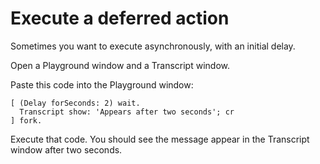 # Execute a deferred action

Sometimes you want to execute asynchronously, with an initial delay.

Open a Playground window and a Transcript window.

Paste this code into the Playground window:

```smalltalk
[ (Delay forSeconds: 2) wait.
  Transcript show: 'Appears after two seconds'; cr 
] fork.
```

Execute that code. You should see the message appear in the Transcript window after two seconds.

